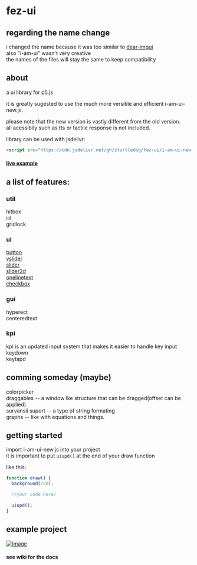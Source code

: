 # fez-ui

## regarding the name change
i changed the name because it was too similar to [dear-imgui](https://github.com/ocornut/imgui)\
also "i-am-ui" wasn't very creative\
the names of the files will stay the same to keep compatibility

## about
a ui library for p5.js

it is greatly sugested to use the much more versitile and efficient i-am-ui-new.js.

please note that the new version is vastly different from the old version.\
all acessibily such as tts or tactile response is not included.

library can be used with jsdelivr: 
```html
<script src="https://cdn.jsdelivr.net/gh/zturtledog/fez-ui/i-am-ui-new.js"></script>
```

#### [live example](https://editor.p5js.org/the.spiderminecart/full/PeLTnsMH5)

## a list of features:
### util
hitbox\
iiil\
gridlock

### ui
[button](https://github.com/zturtledog/fez-ui/wiki/ui#button)\
[vslider](https://github.com/zturtledog/fez-ui/wiki/ui#vslider)\
[slider](https://github.com/zturtledog/fez-ui/wiki/ui#slider)\
[slider2d](https://github.com/zturtledog/fez-ui/wiki/ui#slider2d)\
[onelinetext](https://github.com/zturtledog/fez-ui/wiki/ui#onelinetext)\
[checkbox](https://github.com/zturtledog/fez-ui/wiki/ui#checkbox)

### gui
hyperect\
centeredtext

### kpi
kpi is an updated input system that makes it easier to handle key input\
keydown\
keytapd

## comming someday (maybe)
colorpicker\
draggables       -- a window lke structure that can be dragged(offset can be applied)\
survansii suport -- a type of string formating\
graphs           -- like with equations and things.

## getting started

import i-am-ui-new.js into your project\
it is important to put `uiupd()` at the end of your draw function

like this:
```js
function draw() {
  background(220);

  //your code here!
  
  uiupd();
}
```

## example project

[![image](https://user-images.githubusercontent.com/71353802/186051464-0802a68e-1986-48d5-8b6c-cace418368bd.png)](https://editor.p5js.org/the.spiderminecart/full/PeLTnsMH5)

#### see wiki for the docs
